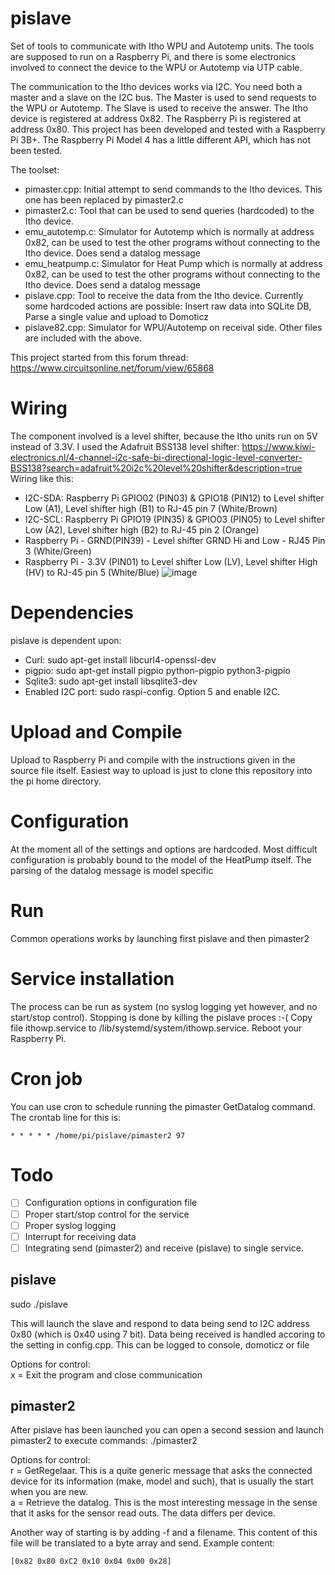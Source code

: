 # pislave
Set of tools to communicate with Itho WPU and Autotemp units.
The tools are supposed to run on a Raspberry Pi, and there is some electronics involved to connect
the device to the WPU or Autotemp via UTP cable.

The communication to the Itho devices works via I2C. You need both a master and a slave on the I2C bus.
The Master is used to send requests to the WPU or Autotemp. The Slave is used to receive the answer.
The Itho device is registered at address 0x82. The Raspberry Pi is registered at address 0x80.
This project has been developed and tested with a Raspberry Pi 3B+. The Raspberry Pi Model 4 has a
little different API, which has not been tested.

The toolset:
- pimaster.cpp: Initial attempt to send commands to the Itho devices. This one has been replaced by pimaster2.c
- pimaster2.c: Tool that can be used to send queries (hardcoded) to the Itho device.
- emu_autotemp.c: Simulator for Autotemp which is normally at address 0x82, can be used to test the other programs without connecting to the Itho device. Does send a datalog message
- emu_heatpump.c: Simulator for Heat Pump which is normally at address 0x82, can be used to test the other programs without connecting to the Itho device. Does send a datalog message
- pislave.cpp: Tool to receive the data from the Itho device. Currently some hardcoded actions are possible: Insert raw data into SQLite DB, Parse a single value and upload to Domoticz
- pislave82.cpp: Simulator for WPU/Autotemp on receival side.
Other files are included with the above.

This project started from this forum thread: https://www.circuitsonline.net/forum/view/65868

# Wiring
The component involved is a level shifter, because the Itho units run on 5V instead of 3.3V.
I used the Adafruit BSS138 level shifter: https://www.kiwi-electronics.nl/4-channel-i2c-safe-bi-directional-logic-level-converter-BSS138?search=adafruit%20i2c%20level%20shifter&description=true
Wiring like this:
- I2C-SDA: Raspberry Pi GPIO02 (PIN03) & GPIO18 (PIN12) to Level shifter Low (A1), Level shifter high (B1) to RJ-45 pin 7 (White/Brown)
- I2C-SCL: Raspberry Pi GPIO19 (PIN35) & GPIO03 (PIN05) to Level shifter Low (A2), Level shifter high (B2) to RJ-45 pin 2 (Orange)
- Raspberry Pi - GRND(PIN39) - Level shifter GRND Hi and Low - RJ45 Pin 3 (White/Green)
- Raspberry Pi - 3.3V (PIN01) to Level shifter Low (LV), Level shifter High (HV) to RJ-45 pin 5 (White/Blue)
![image](https://github.com/ootjersb/pislave/blob/master/wiring-schema.png?raw=true) 
 
# Dependencies
pislave is dependent upon:
- Curl: sudo apt-get install libcurl4-openssl-dev
- pigpio: sudo apt-get install pigpio python-pigpio python3-pigpio
- Sqlite3: sudo apt-get install libsqlite3-dev
- Enabled I2C port: sudo raspi-config. Option 5 and enable I2C.
 
# Upload and Compile
Upload to Raspberry Pi and compile with the instructions given in the source file itself.
Easiest way to upload is just to clone this repository into the pi home directory.

# Configuration
At the moment all of the settings and options are hardcoded. Most difficult configuration is probably bound to the model of the HeatPump itself. The parsing of the datalog message is model specific
# Run
Common operations works by launching first pislave and then pimaster2

# Service installation
The process can be run as system (no syslog logging yet however, and no start/stop control). Stopping is done by killing the pislave proces :-(
Copy file ithowp.service to /lib/systemd/system/ithowp.service.
Reboot your Raspberry Pi.

# Cron job
You can use cron to schedule running the pimaster GetDatalog command. The crontab line for this is:
```
* * * * * /home/pi/pislave/pimaster2 97
```

# Todo
- [ ] Configuration options in configuration file
- [ ] Proper start/stop control for the service
- [ ] Proper syslog logging
- [ ] Interrupt for receiving data
- [ ] Integrating send (pimaster2) and receive (pislave) to single service.

## pislave
sudo ./pislave

This will launch the slave and respond to data being send to I2C address 0x80 (which is 0x40 using 7 bit).
Data being received is handled accoring to the setting in config.cpp. This can be logged to console, domoticz or file

Options for control:  
x = Exit the program and close communication  

## pimaster2
After pislave has been launched you can open a second session and launch pimaster2 to execute commands:
./pimaster2

Options for control:  
r = GetRegelaar. This is a quite generic message that asks the connected device for its information (make, model and such), that is usually the start when you are new.  
a = Retrieve the datalog. This is the most interesting message in the sense that it asks for the sensor read outs. The data differs per device.

Another way of starting is by adding -f and a filename. This content of this file will be translated to a byte array and send. Example content:
```
[0x82 0x80 0xC2 0x10 0x04 0x00 0x28]
```

